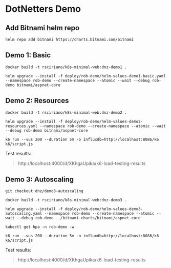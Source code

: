 # DotNetters Demo

## Add Bitnami helm repo

```
helm repo add bitnami https://charts.bitnami.com/bitnami
```

## Demo 1: Basic

```
docker build -t rsciriano/k8s-minimal-web:dnz-demo1 .
```

```
helm upgrade --install -f deploy/rob-demo/helm-values-demo1-basic.yaml --namespace rob-demo --create-namespace --atomic --wait --debug rob-demo bitnami/aspnet-core
```

## Demo 2: Resources

```
docker build -t rsciriano/k8s-minimal-web:dnz-demo2 .
```

```
helm upgrade --install -f deploy/rob-demo/helm-values-demo2-resources.yaml --namespace rob-demo --create-namespace --atomic --wait --debug rob-demo bitnami/aspnet-core
```

```
k6 run --vus 200 --duration 5m -o influxdb=http://localhost:8086/k6 k6/script.js
```
Test results: 

> http://localhost:4000/d/XKhgaUpika/k6-load-testing-results


## Demo 3: Autoscaling

```
git checkout dnz/demo3-autoscaling
```

```
docker build -t rsciriano/k8s-minimal-web:dnz-demo3 .
```

```
helm upgrade --install -f deploy/rob-demo/helm-values-demo3-autoscaling.yaml --namespace rob-demo --create-namespace --atomic --wait --debug rob-demo ../bitnami-charts/bitnami/aspnet-core
```

```
kubectl get hpa -n rob-demo -w
```

```
k6 run --vus 200 --duration 5m -o influxdb=http://localhost:8086/k6 k6/script.js
```
Test results: 

> http://localhost:4000/d/XKhgaUpika/k6-load-testing-results
